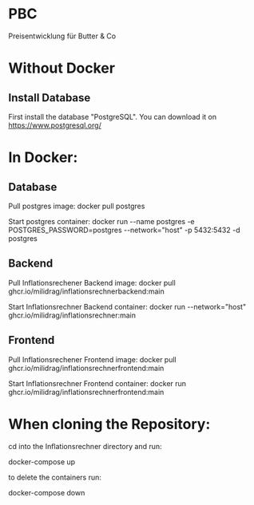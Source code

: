 # PBC
Preisentwicklung für Butter &amp; Co


# Without Docker
## Install Database 
First install the database "PostgreSQL". You can download it on https://www.postgresql.org/

# In Docker:
## Database
Pull postgres image: docker pull postgres

Start postgres container: docker run --name postgres -e POSTGRES_PASSWORD=postgres --network="host" -p 5432:5432 -d postgres

## Backend
Pull Inflationsrechener Backend image: docker pull ghcr.io/milidrag/inflationsrechnerbackend:main

Start Inflationsrechner Backend container: docker run --network="host" ghcr.io/milidrag/inflationsrechner:main

## Frontend
Pull Inflationsrechener Frontend image: docker pull ghcr.io/milidrag/inflationsrechnerfrontend:main

Start Inflationsrechner Frontend container: docker run ghcr.io/milidrag/inflationsrechnerfrontend:main

# When cloning the Repository:

cd into the Inflationsrechner directory and run:

docker-compose up

to delete the containers run:

docker-compose down
